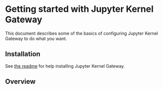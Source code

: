 # Getting started with Jupyter Kernel Gateway

This document describes some of the basics of configuring Jupyter Kernel Gateway to do what you want.

## Installation

See [the readme](https://github.com/jupyter-incubator/kernel_gateway/blob/master/README.md)
for help installing Jupyter Kernel Gateway.


## Overview
